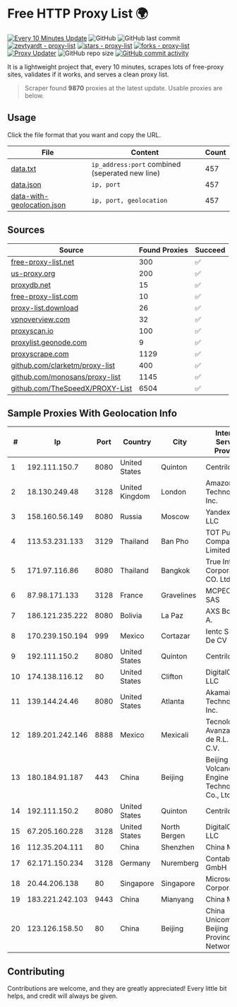 
# Free HTTP Proxy List 🌍

[![Every 10 Minutes Update](https://github.com/mertguvencli/http-proxy-list/actions/workflows/main.yml/badge.svg?branch=main)](https://github.com/mertguvencli/http-proxy-list/actions/workflows/main.yml)
![GitHub](https://img.shields.io/github/license/mertguvencli/http-proxy-list)
![GitHub last commit](https://img.shields.io/github/last-commit/mertguvencli/http-proxy-list)
[![zevtyardt - proxy-list](https://img.shields.io/static/v1?label=zevtyardt&message=proxy-list&color=blue&logo=github)](https://github.com/zevtyardt/proxy-list "Go to GitHub repo")
[![stars - proxy-list](https://img.shields.io/github/stars/zevtyardt/proxy-list?style=social)](https://github.com/zevtyardt/proxy-list)
[![forks - proxy-list](https://img.shields.io/github/forks/zevtyardt/proxy-list?style=social)](https://github.com/zevtyardt/proxy-list)
[![Proxy Updater](https://github.com/zevtyardt/proxy-list/workflows/Proxy%20Updater/badge.svg)](https://github.com/zevtyardt/proxy-list/actions?query=workflow:"Proxy+Updater")
![GitHub repo size](https://img.shields.io/github/repo-size/zevtyardt/proxy-list)
[![GitHub commit activity](https://img.shields.io/github/commit-activity/m/zevtyardt/proxy-list?logo=commits)](https://github.com/zevtyardt/proxy-list/commits/main)

It is a lightweight project that, every 10 minutes, scrapes lots of free-proxy sites, validates if it works, and serves a clean proxy list.

> Scraper found **9870** proxies at the latest update. Usable proxies are below.

## Usage

Click the file format that you want and copy the URL.

|File|Content|Count|
|----|-------|-----|
|[data.txt](https://raw.githubusercontent.com/mertguvencli/http-proxy-list/main/proxy-list/data.txt)|`ip_address:port` combined (seperated new line)|457|
|[data.json](https://raw.githubusercontent.com/mertguvencli/http-proxy-list/main/proxy-list/data.json)|`ip, port`|457|
|[data-with-geolocation.json](https://raw.githubusercontent.com/mertguvencli/http-proxy-list/main/proxy-list/data-with-geolocation.json)|`ip, port, geolocation`|457|

## Sources

|Source|Found Proxies|Succeed|
|------|-------------|-------|
|[free-proxy-list.net](https://free-proxy-list.net)|300|✅|
|[us-proxy.org](https://www.us-proxy.org)|200|✅|
|[proxydb.net](http://proxydb.net)|15|✅|
|[free-proxy-list.com](https://free-proxy-list.com/?page=&port=&type%5B%5D=http&type%5B%5D=https&up_time=0&search=Search)|10|✅|
|[proxy-list.download](https://www.proxy-list.download/HTTP)|26|✅|
|[vpnoverview.com](https://vpnoverview.com/privacy/anonymous-browsing/free-proxy-servers)|32|✅|
|[proxyscan.io](https://www.proxyscan.io)|100|✅|
|[proxylist.geonode.com](https://proxylist.geonode.com/api/proxy-list?limit=300&page=1&sort_by=lastChecked&sort_type=desc&protocols=http,https)|9|✅|
|[proxyscrape.com](https://api.proxyscrape.com/v2/?request=displayproxies&protocol=http&timeout=10000&country=all&ssl=all&anonymity=all)|1129|✅|
|[github.com/clarketm/proxy-list](https://raw.githubusercontent.com/clarketm/proxy-list/master/proxy-list-raw.txt)|400|✅|
|[github.com/monosans/proxy-list](https://raw.githubusercontent.com/monosans/proxy-list/main/proxies/http.txt)|1145|✅|
|[github.com/TheSpeedX/PROXY-List](https://raw.githubusercontent.com/TheSpeedX/PROXY-List/master/http.txt)|6504|✅|


## Sample Proxies With Geolocation Info

|#|Ip|Port|Country|City|Internet Service Provider|
|-|--|----|-------|----|-------------------------|
|1|192.111.150.7|8080|United States|Quinton|Centrilogic|
|2|18.130.249.48|3128|United Kingdom|London|Amazon Technologies Inc.|
|3|158.160.56.149|8080|Russia|Moscow|Yandex.Cloud LLC|
|4|113.53.231.133|3129|Thailand|Ban Pho|TOT Public Company Limited|
|5|171.97.116.86|8080|Thailand|Bangkok|True Internet Corporation CO. Ltd.|
|6|87.98.171.133|3128|France|Gravelines|MCPECloud SAS|
|7|186.121.235.222|8080|Bolivia|La Paz|AXS Bolivia S. A.|
|8|170.239.150.194|999|Mexico|Cortazar|Ientc S De RL De CV|
|9|192.111.150.2|8080|United States|Quinton|Centrilogic|
|10|174.138.116.12|80|United States|Clifton|DigitalOcean, LLC|
|11|139.144.24.46|8080|United States|Atlanta|Akamai Technologies, Inc.|
|12|189.201.242.146|8888|Mexico|Mexicali|Tecnologías Avanzadas S. de R.L. de C.V.|
|13|180.184.91.187|443|China|Beijing|Beijing Volcano Engine Technology Co., Ltd.|
|14|192.111.150.2|8080|United States|Quinton|Centrilogic|
|15|67.205.160.228|3128|United States|North Bergen|DigitalOcean, LLC|
|16|112.35.204.111|80|China|Shenzhen|China Mobile|
|17|62.171.150.234|3128|Germany|Nuremberg|Contabo GmbH|
|18|20.44.206.138|80|Singapore|Singapore|Microsoft Corporation|
|19|183.221.242.103|9443|China|Mianyang|China Mobile|
|20|123.126.158.50|80|China|Beijing|China Unicom Beijing Province Network|



## Contributing

Contributions are welcome, and they are greatly appreciated! Every
little bit helps, and credit will always be given.

